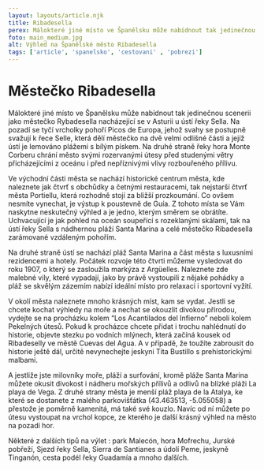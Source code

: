 ```yaml
---
layout: layouts/article.njk
title: Ribadesella
perex: Málokteré jiné místo ve Španělsku může nabídnout tak jedinečnou scenerii jako městečko Ribadesella nacházející se v Asturii u ústí řeky Sella. Na pozadí se tyčí vrcholky pohoří Picos de Europa, jehož svahy se postupně svažují k řece Selle, která dělí městečko na dvě velmi odlišné části a jejíž ústí je lemováno plážemi s bílým pískem.
foto: main_medium.jpg
alt: Výhled na Španělské město Ribadesella
tags: ['article', 'spanelsko', 'cestovani' , 'pobrezi']
---
```


# Městečko Ribadesella

Málokteré jiné místo ve Španělsku může nabídnout tak jedinečnou scenerii jako městečko Rybadesella nacházející se v Asturii u ústí řeky Sella. Na pozadí se tyčí vrcholky pohoří Picos de Europa, jehož svahy se postupně svažují k řece Selle, která dělí městečko na dvě velmi odlišné části a jejíž ústí je lemováno plážemi s bílým pískem. Na druhé straně řeky hora Monte Corberu chrání město svými rozervanými útesy před studenými větry přicházejícími z oceánu i před nepříznivými vlivy rozbouřeného přílivu. 

Ve východní části města se nachází historické centrum města, kde naleznete jak čtvrť s obchůdky a četnými restauracemi, tak nejstarší čtvrť města Portiellu, která rozhodně stojí za bližší prozkoumání. Co ovšem nesmíte vynechat, je výstup k poustevně de Guía. Z tohoto místa se Vám naskytne neskutečný výhled a je jedno, kterým směrem se obrátíte. Uchvacující je jak pohled na oceán soupeřící s rozeklanými skálami, tak na ústí řeky Sella s nádhernou pláží Santa Marina a celé městečko Ribadesella zarámované vzdáleným pohořím. 

Na druhé straně ústí se nachází pláž Santa Marina a část města s luxusními rezidencemi a hotely. Počátek rozvoje této čtvrti můžeme vysledovat do roku 1907, o který se zasloužila markýza z Argüelles. Naleznete zde malebné vily, které vypadají, jako by právě vystoupili z nějaké pohádky a pláž se skvělým zázemím nabízí ideální místo pro relaxaci i sportovní vyžití.

V okolí města naleznete mnoho krásných míst, kam se vydat. Jestli se chcete kochat výhledy na moře a nechat se okouzlit divokou přírodou, vydejte se na procházku kolem “Los Acantilados del Infierno” neboli kolem Pekelných útesů. Pokud k procházce chcete přidat i trochu nahlédnutí do historie, objevte stezku po vodních mlýnech, která začíná kousek od Ribadeselly ve městě Cuevas del Agua. A v případě, že toužíte zabrousit do historie ještě dál, určitě nevynechejte jeskyni Tita Bustillo s prehistorickými malbami.

A jestliže jste milovníky moře, pláží a surfování, kromě pláže Santa Marina můžete okusit divokost i nádheru mořských přílivů a odlivů na blízké pláži La playa de Vega. Z druhé strany města je menší pláž playa de la Atalya, ke které se dostanete z malého parkovišťátka (43.463513, -5.055058) a přestože je poměrně kamenitá, má také své kouzlo. Navíc od ní můžete po útesu vystoupat na vrchol kopce, ze kterého je další krásný výhled na město na pozadí hor.

Některé z dalších tipů na výlet : park Malecón, hora Mofrechu, Jurské pobřeží, Sjezd řeky Sella, Sierra de Santianes a údolí Peme, jeskyně Tinganón, cesta podél řeky Guadamía a mnoho dalších.
